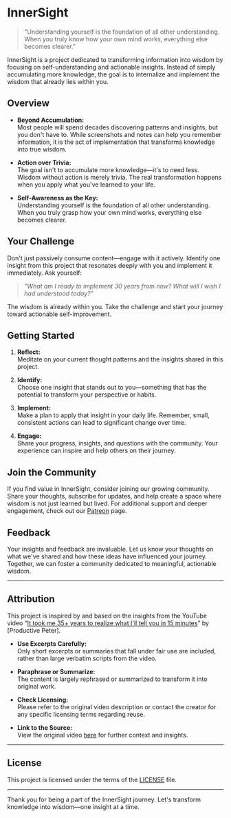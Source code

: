 # InnerSight

> "Understanding yourself is the foundation of all other understanding. When you truly know how your own mind works, everything else becomes clearer."

InnerSight is a project dedicated to transforming information into wisdom by focusing on self-understanding and actionable insights. Instead of simply accumulating more knowledge, the goal is to internalize and implement the wisdom that already lies within you.

## Overview

- **Beyond Accumulation:**  
  Most people will spend decades discovering patterns and insights, but you don't have to. While screenshots and notes can help you remember information, it is the act of implementation that transforms knowledge into true wisdom.

- **Action over Trivia:**  
  The goal isn't to accumulate more knowledge—it's to need less. Wisdom without action is merely trivia. The real transformation happens when you apply what you've learned to your life.

- **Self-Awareness as the Key:**  
  Understanding yourself is the foundation of all other understanding. When you truly grasp how your own mind works, everything else becomes clearer.

## Your Challenge

Don't just passively consume content—engage with it actively. Identify one insight from this project that resonates deeply with you and implement it immediately. Ask yourself:

> *"What am I ready to implement 30 years from now? What will I wish I had understood today?"*

The wisdom is already within you. Take the challenge and start your journey toward actionable self-improvement.

## Getting Started

1. **Reflect:**  
   Meditate on your current thought patterns and the insights shared in this project.

2. **Identify:**  
   Choose one insight that stands out to you—something that has the potential to transform your perspective or habits.

3. **Implement:**  
   Make a plan to apply that insight in your daily life. Remember, small, consistent actions can lead to significant change over time.

4. **Engage:**  
   Share your progress, insights, and questions with the community. Your experience can inspire and help others on their journey.

## Join the Community

If you find value in InnerSight, consider joining our growing community. Share your thoughts, subscribe for updates, and help create a space where wisdom is not just learned but lived. For additional support and deeper engagement, check out our [Patreon](#) page.

## Feedback

Your insights and feedback are invaluable. Let us know your thoughts on what we've shared and how these ideas have influenced your journey. Together, we can foster a community dedicated to meaningful, actionable wisdom.

---

## Attribution

This project is inspired by and based on the insights from the YouTube video “[It took me 35+ years to realize what I'll tell you in 15 minutes](https://www.youtube.com/watch?v=WfE7Cl8qyKA)” by [Productive Peter].

- **Use Excerpts Carefully:**  
  Only short excerpts or summaries that fall under fair use are included, rather than large verbatim scripts from the video.

- **Paraphrase or Summarize:**  
  The content is largely rephrased or summarized to transform it into original work.

- **Check Licensing:**  
  Please refer to the original video description or contact the creator for any specific licensing terms regarding reuse.

- **Link to the Source:**  
  View the original video [here](https://www.youtube.com/watch?v=WfE7Cl8qyKA) for further context and insights.

---

## License

This project is licensed under the terms of the [LICENSE](./LICENSE) file.

---

Thank you for being a part of the InnerSight journey. Let's transform knowledge into wisdom—one insight at a time.
